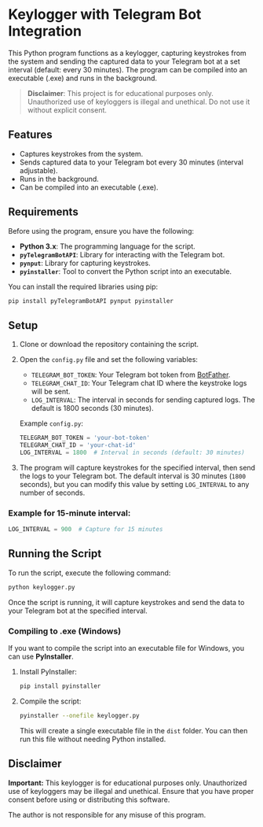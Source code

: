 
# Keylogger with Telegram Bot Integration

This Python program functions as a keylogger, capturing keystrokes from the system and sending the captured data to your Telegram bot at a set interval (default: every 30 minutes). The program can be compiled into an executable (.exe) and runs in the background.

> **Disclaimer**: This project is for educational purposes only. Unauthorized use of keyloggers is illegal and unethical. Do not use it without explicit consent.

## Features

- Captures keystrokes from the system.
- Sends captured data to your Telegram bot every 30 minutes (interval adjustable).
- Runs in the background.
- Can be compiled into an executable (.exe).

## Requirements

Before using the program, ensure you have the following:

- **Python 3.x**: The programming language for the script.
- **`pyTelegramBotAPI`**: Library for interacting with the Telegram bot.
- **`pynput`**: Library for capturing keystrokes.
- **`pyinstaller`**: Tool to convert the Python script into an executable.

You can install the required libraries using pip:

```bash
pip install pyTelegramBotAPI pynput pyinstaller
```

## Setup

1. Clone or download the repository containing the script.

2. Open the `config.py` file and set the following variables:

   - `TELEGRAM_BOT_TOKEN`: Your Telegram bot token from [BotFather](https://core.telegram.org/bots#botfather).
   - `TELEGRAM_CHAT_ID`: Your Telegram chat ID where the keystroke logs will be sent.
   - `LOG_INTERVAL`: The interval in seconds for sending captured logs. The default is 1800 seconds (30 minutes).

   Example `config.py`:

   ```python
   TELEGRAM_BOT_TOKEN = 'your-bot-token'
   TELEGRAM_CHAT_ID = 'your-chat-id'
   LOG_INTERVAL = 1800  # Interval in seconds (default: 30 minutes)
   ```

3. The program will capture keystrokes for the specified interval, then send the logs to your Telegram bot. The default interval is 30 minutes (`1800` seconds), but you can modify this value by setting `LOG_INTERVAL` to any number of seconds.

### Example for 15-minute interval:
```python
LOG_INTERVAL = 900  # Capture for 15 minutes
```

## Running the Script

To run the script, execute the following command:

```bash
python keylogger.py
```

Once the script is running, it will capture keystrokes and send the data to your Telegram bot at the specified interval.

### Compiling to .exe (Windows)

If you want to compile the script into an executable file for Windows, you can use **PyInstaller**.

1. Install PyInstaller:

   ```bash
   pip install pyinstaller
   ```

2. Compile the script:

   ```bash
   pyinstaller --onefile keylogger.py
   ```

   This will create a single executable file in the `dist` folder. You can then run this file without needing Python installed.

## Disclaimer

**Important:** This keylogger is for educational purposes only. Unauthorized use of keyloggers may be illegal and unethical. Ensure that you have proper consent before using or distributing this software.

The author is not responsible for any misuse of this program.
